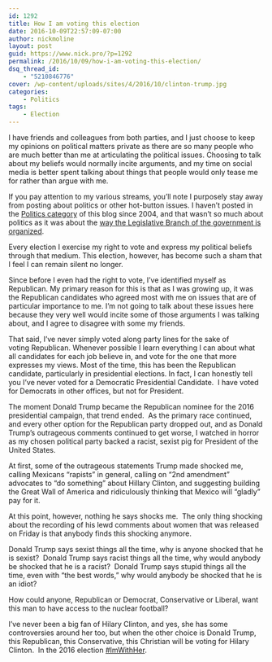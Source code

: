 ```yaml
---
id: 1292
title: How I am voting this election
date: 2016-10-09T22:57:09-07:00
author: nickmoline
layout: post
guid: https://www.nick.pro/?p=1292
permalink: /2016/10/09/how-i-am-voting-this-election/
dsq_thread_id:
    - "5210846776"
cover: /wp-content/uploads/sites/4/2016/10/clinton-trump.jpg
categories:
    - Politics
tags:
    - Election
---
```

I have friends and colleagues from both parties, and I just choose to keep my opinions on political matters private as there are so many people who are much better than me at articulating the political issues. Choosing to talk about my beliefs would normally incite arguments, and my time on social media is better spent talking about things that people would only tease me for rather than argue with me.

<!--more-->

If you pay attention to my various streams, you&#8217;ll note I purposely stay away from posting about politics or other hot-button issues. I haven&#8217;t posted in the [Politics category](https://www.nick.pro/category/politics/) of this blog since 2004, and that wasn&#8217;t so much about politics as it was about the [way the Legislative Branch of the government is organized](https://www.nick.pro/2004/10/30/ben-fix-legislature/).

Every election I exercise my right to vote and express my political beliefs through that medium. This election, however, has become such a sham that I feel I can remain silent no longer.

Since before I even had the right to vote, I&#8217;ve identified myself as Republican. My primary reason for this is that as I was growing up, it was the Republican candidates who agreed most with me on issues that are of particular importance to me. I&#8217;m not going to talk about these issues here because they very well would incite some of those arguments I was talking about, and I agree to disagree with some my friends.

That said, I&#8217;ve never simply voted along party lines for the sake of voting Republican. Whenever possible I learn everything I can about what all candidates for each job believe in, and vote for the one that more expresses my views. Most of the time, this has been the Republican candidate, particularly in presidential elections. In fact, I can honestly tell you I&#8217;ve never voted for a Democratic Presidential Candidate.  I have voted for Democrats in other offices, but not for President.

The moment Donald Trump became the Republican nominee for the 2016 presidential campaign, that trend ended.  As the primary race continued, and every other option for the Republican party dropped out, and as Donald Trump&#8217;s outrageous comments continued to get worse, I watched in horror as my chosen political party backed a racist, sexist pig for President of the United States.

At first, some of the outrageous statements Trump made shocked me, calling Mexicans &#8220;rapists&#8221; in general, calling on &#8220;2nd amendment&#8221; advocates to &#8220;do something&#8221; about Hillary Clinton, and suggesting building the Great Wall of America and ridiculously thinking that Mexico will &#8220;gladly&#8221; pay for it.

At this point, however, nothing he says shocks me.  The only thing shocking about the recording of his lewd comments about women that was released on Friday is that anybody finds this shocking anymore.

Donald Trump says sexist things all the time, why is anyone shocked that he is sexist?  Donald Trump says racist things all the time, why would anybody be shocked that he is a racist?  Donald Trump says stupid things all the time, even with &#8220;the best words,&#8221; why would anybody be shocked that he is an idiot?

How could anyone, Republican or Democrat, Conservative or Liberal, want this man to have access to the nuclear football?

I&#8217;ve never been a big fan of Hilary Clinton, and yes, she has some controversies around her too, but when the other choice is Donald Trump, this Republican, this Conservative, this Christian will be voting for Hilary Clinton.  In the 2016 election [#ImWithHer](https://twitter.com/search?q=%23ImWithHer&src=tyah).